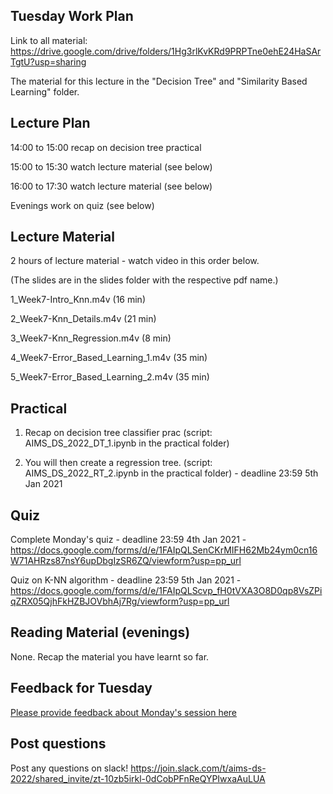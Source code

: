 Tuesday Work Plan
----------------

Link to all material: https://drive.google.com/drive/folders/1Hg3rlKvKRd9PRPTne0ehE24HaSArTgtU?usp=sharing

The material for this lecture in the "Decision Tree" and "Similarity Based Learning" folder.

Lecture Plan
------------

14:00 to 15:00 recap on decision tree practical

15:00 to 15:30 watch lecture material (see below)

16:00 to 17:30 watch lecture material (see below)

Evenings work on quiz (see below)

Lecture Material
----------------
2 hours of lecture material - watch video in this order below.

(The slides are in the slides folder with the respective pdf name.)

1_Week7-Intro_Knn.m4v (16 min)

2_Week7-Knn_Details.m4v (21 min)

3_Week7-Knn_Regression.m4v (8 min)

4_Week7-Error_Based_Learning_1.m4v (35 min)

5_Week7-Error_Based_Learning_2.m4v (35 min)

Practical
---------

1) Recap on decision tree classifier prac (script: AIMS_DS_2022_DT_1.ipynb in the practical folder)

2) You will then create a regression tree. (script: AIMS_DS_2022_RT_2.ipynb in the practical folder) - deadline 23:59 5th Jan 2021

Quiz
----

Complete Monday's quiz - deadline 23:59 4th Jan 2021 - https://docs.google.com/forms/d/e/1FAIpQLSenCKrMIFH62Mb24ym0cn16W71AHRzs87nsY6upDbgIzSR6ZQ/viewform?usp=pp_url

Quiz on K-NN algorithm - deadline 23:59 5th Jan 2021 - https://docs.google.com/forms/d/e/1FAIpQLScvp_fH0tVXA3O8D0qp8VsZPiqZRX05QjhFkHZBJOVbhAj7Rg/viewform?usp=pp_url

Reading Material (evenings)
-----------------

None. Recap the material you have learnt so far.


Feedback for Tuesday
--------
<a href="https://docs.google.com/forms/d/e/1FAIpQLSfLV5AVN2fJFVFHUn9UvAqHPrwP5rCm-2ov8t1tYm_ht_mWeA/viewform?usp=pp_url">Please provide feedback about Monday's session here</a>

Post questions
--------------
Post any questions on slack! https://join.slack.com/t/aims-ds-2022/shared_invite/zt-10zb5irkl-0dCobPFnReQYPIwxaAuLUA



